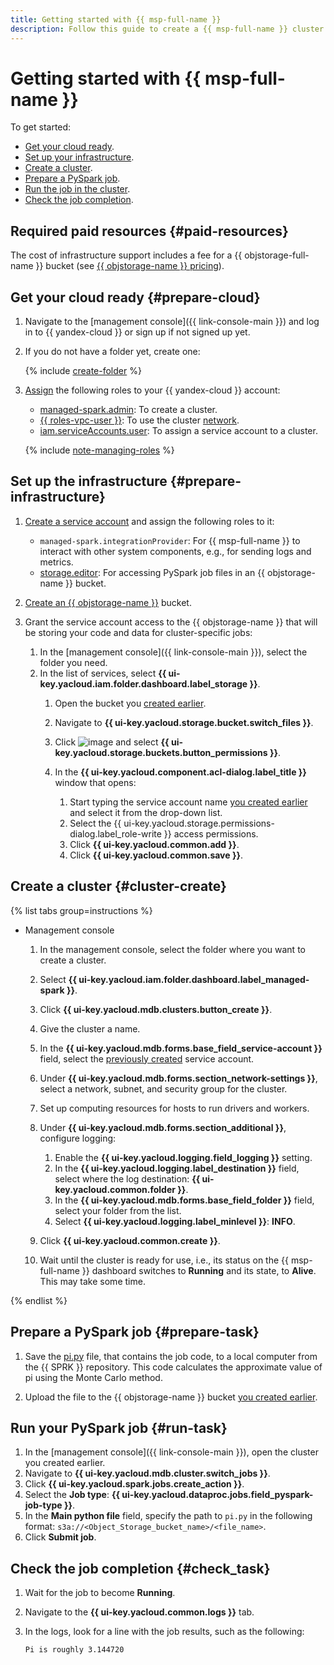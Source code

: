 ```yaml
---
title: Getting started with {{ msp-full-name }}
description: Follow this guide to create a {{ msp-full-name }} cluster and run jobs in it.
---
```


# Getting started with {{ msp-full-name }}

To get started:

* [Get your cloud ready](#prepare-cloud).
* [Set up your infrastructure](#prepare-infrastructure).
* [Create a cluster](#cluster-create).
* [Prepare a PySpark job](#prepare-task).
* [Run the job in the cluster](#run-task).
* [Check the job completion](#check-task).

## Required paid resources {#paid-resources}

The cost of infrastructure support includes a fee for a {{ objstorage-full-name }} bucket (see [{{ objstorage-name }} pricing](../storage/pricing.md)).

## Get your cloud ready {#prepare-cloud}

1. Navigate to the [management console]({{ link-console-main }}) and log in to {{ yandex-cloud }} or sign up if not signed up yet.

1. If you do not have a folder yet, create one:

   {% include [create-folder](../_includes/create-folder.md) %}

1. [Assign](../iam/operations/roles/grant.md) the following roles to your {{ yandex-cloud }} account:

    * [managed-spark.admin](security.md#managed-spark-admin): To create a cluster.
    * [{{ roles-vpc-user }}](../vpc/security/index.md#vpc-user): To use the cluster [network](../vpc/concepts/network.md#network).
    * [iam.serviceAccounts.user](../iam/security/index.md#iam-serviceAccounts-user): To assign a service account to a cluster.

    {% include [note-managing-roles](../_includes/mdb/note-managing-roles.md) %}

## Set up the infrastructure {#prepare-infrastructure}

1. [Create a service account](../iam/operations/sa/create.md#create-sa) and assign the following roles to it:

   * `managed-spark.integrationProvider`: For {{ msp-full-name }} to interact with other system components, e.g., for sending logs and metrics.
   * [storage.editor](../storage/security/index.md#storage-editor): For accessing PySpark job files in an {{ objstorage-name }} bucket.

1. [Create an {{ objstorage-name }}](../storage/operations/buckets/create.md) bucket.

1. Grant the service account access to the {{ objstorage-name }} that will be storing your code and data for cluster-specific jobs:

   1. In the [management console]({{ link-console-main }}), select the folder you need.
   1. In the list of services, select **{{ ui-key.yacloud.iam.folder.dashboard.label_storage }}**.
      1. Open the bucket you [created earlier](#create-s3-bucket).
      1. Navigate to **{{ ui-key.yacloud.storage.bucket.switch_files }}**.
      1. Click ![image](../_assets/console-icons/ellipsis.svg) and select **{{ ui-key.yacloud.storage.buckets.button_permissions }}**.
      1. In the **{{ ui-key.yacloud.component.acl-dialog.label_title }}** window that opens:

         1. Start typing the service account name [you created earlier](#before-you-begin) and select it from the drop-down list.
         1. Select the {{ ui-key.yacloud.storage.permissions-dialog.label_role-write }} access permissions.
         1. Click **{{ ui-key.yacloud.common.add }}**.
         1. Click **{{ ui-key.yacloud.common.save }}**.

## Create a cluster {#cluster-create}

{% list tabs group=instructions %}

- Management console

  1. In the management console, select the folder where you want to create a cluster.
  1. Select **{{ ui-key.yacloud.iam.folder.dashboard.label_managed-spark }}**.
  1. Click **{{ ui-key.yacloud.mdb.clusters.button_create }}**.
  1. Give the cluster a name.
  1. In the **{{ ui-key.yacloud.mdb.forms.base_field_service-account }}** field, select the [previously created](#before-you-begin) service account.
  1. Under **{{ ui-key.yacloud.mdb.forms.section_network-settings }}**, select a network, subnet, and security group for the cluster.
  1. Set up computing resources for hosts to run drivers and workers.
  1. Under **{{ ui-key.yacloud.mdb.forms.section_additional }}**, configure logging:

     1. Enable the **{{ ui-key.yacloud.logging.field_logging }}** setting.
     1. In the **{{ ui-key.yacloud.logging.label_destination }}** field, select where the log destination: **{{ ui-key.yacloud.common.folder }}**.
     1. In the **{{ ui-key.yacloud.mdb.forms.base_field_folder }}** field, select your folder from the list.
     1. Select **{{ ui-key.yacloud.logging.label_minlevel }}**: **INFO**.

  1. Click **{{ ui-key.yacloud.common.create }}**.
  1. Wait until the cluster is ready for use, i.e., its status on the {{ msp-full-name }} dashboard switches to **Running** and its state, to **Alive**. This may take some time.

{% endlist %}

## Prepare a PySpark job {#prepare-task}

1. Save the [pi.py](https://github.com/apache/spark/blob/master/examples/src/main/python/pi.py) file, that contains the job code, to a local computer from the {{ SPRK }} repository. This code calculates the approximate value of pi using the Monte Carlo method.

1. Upload the file to the {{ objstorage-name }} bucket [you created earlier](#before-you-begin).

## Run your PySpark job {#run-task}

1. In the [management console]({{ link-console-main }}), open the cluster you created earlier.
1. Navigate to **{{ ui-key.yacloud.mdb.cluster.switch_jobs }}**.
1. Click **{{ ui-key.yacloud.spark.jobs.create_action }}**.
1. Select the **Job type**: **{{ ui-key.yacloud.dataproc.jobs.field_pyspark-job-type }}**.
1. In the **Main python file** field, specify the path to `pi.py` in the following format: `s3a://<Object_Storage_bucket_name>/<file_name>`.
1. Click **Submit job**.

## Check the job completion {#check_task}

1. Wait for the job to become **Running**.
1. Navigate to the **{{ ui-key.yacloud.common.logs }}** tab.
1. In the logs, look for a line with the job results, such as the following:

   ```
   Pi is roughly 3.144720
   ```
